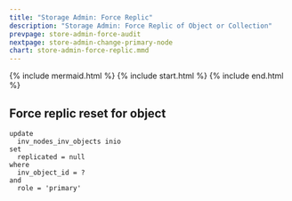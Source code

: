 ```yaml
---
title: "Storage Admin: Force Replic"
description: "Storage Admin: Force Replic of Object or Collection"
prevpage: store-admin-force-audit
nextpage: store-admin-change-primary-node
chart: store-admin-force-replic.mmd
---
```


{% include mermaid.html %}
{% include start.html %}
{% include end.html %}

## Force replic reset for object

```
update 
  inv_nodes_inv_objects inio
set
  replicated = null
where 
  inv_object_id = ?
and
  role = 'primary'
```

